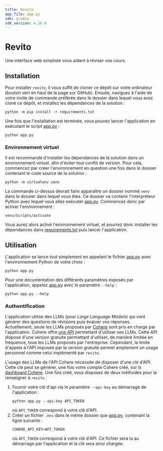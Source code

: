 ```yaml
---
title: Revito
app_file: app.py
sdk: gradio
sdk_version: 4.26.0
---
```

# Revito

Une interface web simpliste vous aidant à réviser vos cours.

## Installation

Pour installer ``revito``, il vous suffit de cloner ce dépôt sur votre ordinateur (bouton vert en haut de la page sur
GitHub). Ensuite, naviguez à l'aide de votre invite de commande préférée dans le dossier dans lequel vous avez cloné ce
dépôt, et installez les dépendances de la solution :

```shell
python -m pip install -r requirements.txt
```

Une fois que l'installation est terminée, vous pouvez lancer l'application en exécutant le script [app.py](app.py) :

```shell
python app.py
```

### Environnement virtuel

Il est recommandé d'installer les dépendances de la solution dans un environnement virtuel, afin d'éviter tout conflit
de version. Pour cela, commencez par créer l'environnement en question une fois dans le dossier contenant le code source
de la solution :

```shell
python -m virtualenv venv
```

La commande ci-dessus devrait faire apparaître un dossier nommé `venv` dans le dossier dans lequel vous êtes. Ce dossier
va contenir l'interpréteur Python avec lequel vous allez exécuter [app.py](app.py). Commencez donc par activer
l'environnement :

```shell
venv/Scripts/activate
```

Vous aurez alors activé l'environnement virtuel, et pourrez donc installer les dépendances
dans [requirements.txt](requirements.txt) puis lancer l'application.

## Utilisation

L'application se lance tout simplement en appelant le fichier [app.py](app.py) avec l'environnement Python de votre
choix :

```shell
python app.py
```

Pour une documentation des différents paramètres exposés par l'application, appelez [app.py](app.py) avec le
paramètre ``--help`` :

```shell
python app.py --help
```

### Authentification

L'application utilise des LLMs (pour *Large Language Models*) qui vont générer des questions de révisions puis évaluer
vos réponses. Actuellement, seule les LLMs proposés par [Cohere](https://cohere.com/) sont pris en charge par
l'application. Cohere offre [une API](https://docs.cohere.com/) permettant d'utiliser ses LLMs. Cette API dispose d'une
version gratuite permettant d'utiliser, de manière limitée en fréquence, tous les LLMs proposés par l'entreprise.
Cependant, la limite d'appels à l'API imposée par la version gratuite permet amplement un usage personnel comme celui
implémenté par `revito`.

L'usage des LLMs de l'API Cohere nécessite de disposer d'une *clé d'API*. Cette clé peut se générer, une fois votre
compte Cohere créé, sur ls [dashboard Cohere](https://dashboard.cohere.com/api-keys). Une fois créé, vous disposez de
deux méthodes pour la renseigner à `revito` :

1. Fournir votre clé d'api via le paramètre ``--api-key`` au démarrage de l'application :
    ```shell
    python app.py --api-key API_TOKEN
    ```
   où ``API_TOKEN`` correspond à votre clé d'API.
2. Créer un fichier `.env` dans le même dossier que [app.py](app.py), contenant la ligne suivante :
   ```
   COHERE_API_KEY=API_TOKEN
   ```
   où ``API_TOKEN`` correspond à votre clé d'API. Ce fichier sera lu au démarrage par l'application et la clé sera ainsi
   chargée.